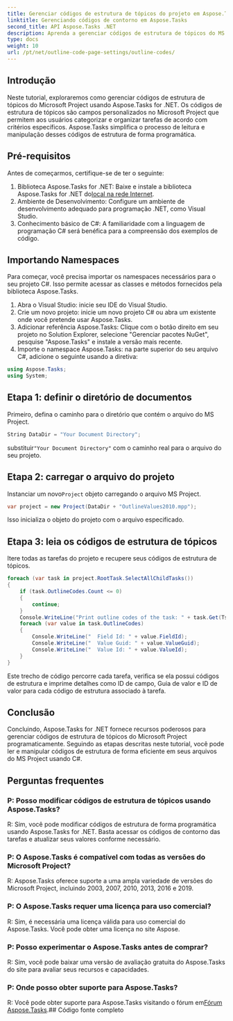 ```yaml
---
title: Gerenciar códigos de estrutura de tópicos do projeto em Aspose.Tasks para .NET
linktitle: Gerenciando códigos de contorno em Aspose.Tasks
second_title: API Aspose.Tasks .NET
description: Aprenda a gerenciar códigos de estrutura de tópicos do MS Project com Aspose.Tasks for .NET. Simplifique a organização do projeto sem esforço.
type: docs
weight: 10
url: /pt/net/outline-code-page-settings/outline-codes/
---
```

## Introdução
Neste tutorial, exploraremos como gerenciar códigos de estrutura de tópicos do Microsoft Project usando Aspose.Tasks for .NET. Os códigos de estrutura de tópicos são campos personalizados no Microsoft Project que permitem aos usuários categorizar e organizar tarefas de acordo com critérios específicos. Aspose.Tasks simplifica o processo de leitura e manipulação desses códigos de estrutura de forma programática.
## Pré-requisitos
Antes de começarmos, certifique-se de ter o seguinte:
1.  Biblioteca Aspose.Tasks for .NET: Baixe e instale a biblioteca Aspose.Tasks for .NET do[local na rede Internet](https://releases.aspose.com/tasks/net/).
2. Ambiente de Desenvolvimento: Configure um ambiente de desenvolvimento adequado para programação .NET, como Visual Studio.
3. Conhecimento básico de C#: A familiaridade com a linguagem de programação C# será benéfica para a compreensão dos exemplos de código.

## Importando Namespaces
Para começar, você precisa importar os namespaces necessários para o seu projeto C#. Isso permite acessar as classes e métodos fornecidos pela biblioteca Aspose.Tasks.
1. Abra o Visual Studio: inicie seu IDE do Visual Studio.
2. Crie um novo projeto: inicie um novo projeto C# ou abra um existente onde você pretende usar Aspose.Tasks.
3. Adicionar referência Aspose.Tasks: Clique com o botão direito em seu projeto no Solution Explorer, selecione "Gerenciar pacotes NuGet", pesquise "Aspose.Tasks" e instale a versão mais recente.
4. Importe o namespace Aspose.Tasks: na parte superior do seu arquivo C#, adicione o seguinte usando a diretiva:
```csharp
using Aspose.Tasks;
using System;

```
## Etapa 1: definir o diretório de documentos
Primeiro, defina o caminho para o diretório que contém o arquivo do MS Project.
```csharp
String DataDir = "Your Document Directory";
```
 substituir`"Your Document Directory"` com o caminho real para o arquivo do seu projeto.
## Etapa 2: carregar o arquivo do projeto
 Instanciar um novo`Project` objeto carregando o arquivo MS Project.
```csharp
var project = new Project(DataDir + "OutlineValues2010.mpp");
```
Isso inicializa o objeto do projeto com o arquivo especificado.
## Etapa 3: leia os códigos de estrutura de tópicos
Itere todas as tarefas do projeto e recupere seus códigos de estrutura de tópicos.
```csharp
foreach (var task in project.RootTask.SelectAllChildTasks())
{
    if (task.OutlineCodes.Count <= 0)
    {
        continue;
    }
    Console.WriteLine("Print outline codes of the task: " + task.Get(Tsk.Name));
    foreach (var value in task.OutlineCodes)
    {
        Console.WriteLine("  Field Id: " + value.FieldId);
        Console.WriteLine("  Value Guid: " + value.ValueGuid);
        Console.WriteLine("  Value Id: " + value.ValueId);
    }
}
```
Este trecho de código percorre cada tarefa, verifica se ela possui códigos de estrutura e imprime detalhes como ID de campo, Guia de valor e ID de valor para cada código de estrutura associado à tarefa.

## Conclusão
Concluindo, Aspose.Tasks for .NET fornece recursos poderosos para gerenciar códigos de estrutura de tópicos do Microsoft Project programaticamente. Seguindo as etapas descritas neste tutorial, você pode ler e manipular códigos de estrutura de forma eficiente em seus arquivos do MS Project usando C#.
## Perguntas frequentes
### P: Posso modificar códigos de estrutura de tópicos usando Aspose.Tasks?
R: Sim, você pode modificar códigos de estrutura de forma programática usando Aspose.Tasks for .NET. Basta acessar os códigos de contorno das tarefas e atualizar seus valores conforme necessário.
### P: O Aspose.Tasks é compatível com todas as versões do Microsoft Project?
R: Aspose.Tasks oferece suporte a uma ampla variedade de versões do Microsoft Project, incluindo 2003, 2007, 2010, 2013, 2016 e 2019.
### P: O Aspose.Tasks requer uma licença para uso comercial?
R: Sim, é necessária uma licença válida para uso comercial do Aspose.Tasks. Você pode obter uma licença no site Aspose.
### P: Posso experimentar o Aspose.Tasks antes de comprar?
R: Sim, você pode baixar uma versão de avaliação gratuita do Aspose.Tasks do site para avaliar seus recursos e capacidades.
### P: Onde posso obter suporte para Aspose.Tasks?
 R: Você pode obter suporte para Aspose.Tasks visitando o fórum em[Fórum Aspose.Tasks](https://forum.aspose.com/c/tasks/15).## Código fonte completo